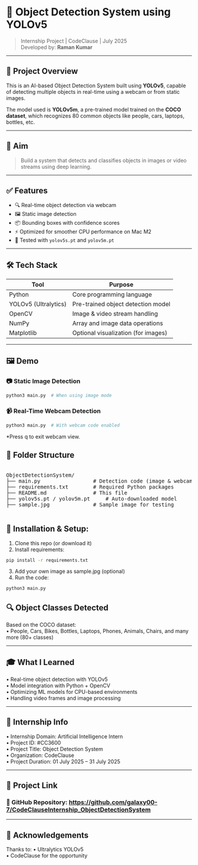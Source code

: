 # 🧠 Object Detection System using YOLOv5
> Internship Project | CodeClause | July 2025  
> Developed by: **Raman Kumar**

---

## 📌 Project Overview

This is an AI-based Object Detection System built using **YOLOv5**, capable of detecting multiple objects in real-time using a webcam or from static images.

The model used is **YOLOv5m**, a pre-trained model trained on the **COCO dataset**, which recognizes 80 common objects like people, cars, laptops, bottles, etc.

---

## 🎯 Aim

> Build a system that detects and classifies objects in images or video streams using deep learning.

---

## ✅ Features

- 🔍 Real-time object detection via webcam  
- 🖼️ Static image detection  
- 📦 Bounding boxes with confidence scores  
- ⚡ Optimized for smoother CPU performance on Mac M2  
- 🧪 Tested with `yolov5s.pt` and `yolov5m.pt`

---

## 🛠️ Tech Stack

| Tool | Purpose |
|------|---------|
| Python | Core programming language |
| YOLOv5 (Ultralytics) | Pre-trained object detection model |
| OpenCV | Image & video stream handling |
| NumPy | Array and image data operations |
| Matplotlib | Optional visualization (for images) |

---

## 🖼️ Demo

### 📷 Static Image Detection

```bash
python3 main.py  # When using image mode
```

### 📹 Real-Time Webcam Detection
```bash
python3 main.py  # With webcam code enabled
```
*Press q to exit webcam view.

## 📁 Folder Structure

<pre>

ObjectDetectionSystem/
├── main.py             	# Detection code (image & webcam)
├── requirements.txt  		# Required Python packages
├── README.md           	# This file
├── yolov5s.pt / yolov5m.pt  	# Auto-downloaded model
├── sample.jpg          	# Sample image for testing

</pre>

## 🧪 Installation & Setup:

1. Clone this repo (or download it)
2. Install requirements:

```bash
pip install -r requirements.txt
```
3. Add your own image as sample.jpg (optional)
4. Run the code:

```bash
python3 main.py
```

## 🔍 Object Classes Detected

Based on the COCO dataset:  
• People, Cars, Bikes, Bottles, Laptops, Phones, Animals, Chairs, and many more (80+ classes)  

---

## 🎓 What I Learned

• Real-time object detection with YOLOv5  
• Model integration with Python + OpenCV  
• Optimizing ML models for CPU-based environments  
• Handling video frames and image processing  

---

## 💼 Internship Info

• Internship Domain: Artificial Intelligence Intern  
• Project ID: #CC3600  
• Project Title: Object Detection System  
• Organization: CodeClause  
• Project Duration: 01 July 2025 – 31 July 2025  

---

## 🔗 Project Link

### 📎 GitHub Repository: https://github.com/galaxy00-7/CodeClauseInternship_ObjectDetectionSystem

---

## 🙌 Acknowledgements

Thanks to:
• Ultralytics YOLOv5  
• CodeClause for the opportunity  
